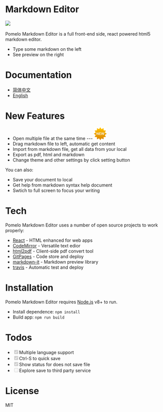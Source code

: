 # Markdown Editor

<img src="https://renhongl.github.io/images/logo.png" width="40px"/>

Pomelo Markdown Editor is a full front-end side, react powered html5 markdown editor.

- Type some markdown on the left
- See preview on the right

# Documentation

- [简体中文](https://github.com/renhongl/markdown-editor/blob/master/doc-zh.md)
- [English](https://github.com/renhongl/markdown-editor/blob/master/README.md)

# New Features

- Open multiple file at the same time --- <img src="https://github.com/renhongl/markdown-editor/blob/master/source/new-icon.png" width="40px"/>
- Drag markdown file to left, automatic get content
- Import from markdown file, get all data from your local
- Export as pdf, html and markdown
- Change theme and other settings by click setting button

You can also:

- Save your document to local
- Get help from markdown syntax help document
- Swtich to full screen to focus your writing

# Tech

Pomelo Markdown Editor uses a number of open source projects to work properly:

- [React]() - HTML enhanced for web apps
- [CodeMirror]() - Versatile text edior
- [html2pdf]() - Client-side pdf convert tool
- [GitPages]() - Code store and deploy
- [markdown-it]() - Markdown preview library
- [travis]() - Automatic test and deploy

# Installation

Pomelo Markdown Editor requires [Node.js]() v8+ to run.

- Install dependence: `npm install`
- Build app: `npm run build`

# Todos

- <input type="checkbox" checked disabled/>Multiple language support
- <input type="checkbox" checked disabled/>Ctrl-S to quick save
- <input type="checkbox" checked disabled/>Show status for does not save file
- <input type="checkbox" disabled/>Explore save to third party service

# License

MIT
